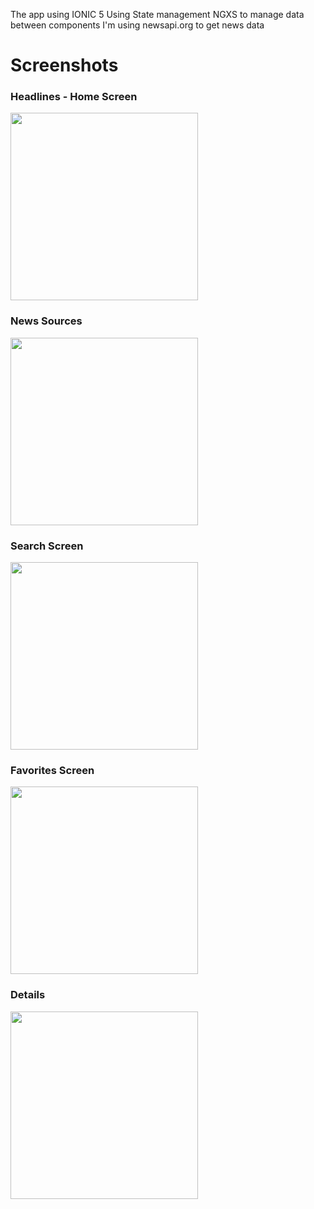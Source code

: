 The app using IONIC 5
Using State management NGXS to manage data between components
I'm using newsapi.org to get news data

<h1>Screenshots</h1>
<h3> Headlines - Home Screen </h3>
<img width="300" src="https://github.com/hoabuiduy/news-app-ionic-ngxs/blob/master/screenshots/Simulator%20Screen%20Shot%20-%20iPhone%2011%20-%202021-03-15%20at%2013.57.52.png?raw=true"/>
<h3> News Sources </h3>
<img width="300" src="https://github.com/hoabuiduy/news-app-ionic-ngxs/blob/master/screenshots/Simulator%20Screen%20Shot%20-%20iPhone%2011%20-%202021-03-15%20at%2013.57.56.png?raw=true"/>
<h3> Search Screen </h3>
<img width="300" src="https://github.com/hoabuiduy/news-app-ionic-ngxs/blob/master/screenshots/Simulator%20Screen%20Shot%20-%20iPhone%2011%20-%202021-03-15%20at%2013.58.01.png?raw=true"/>

<h3> Favorites Screen </h3>
<img width="300" src="https://github.com/hoabuiduy/news-app-ionic-ngxs/blob/master/screenshots/Simulator%20Screen%20Shot%20-%20iPhone%2011%20-%202021-03-15%20at%2013.58.09.png?raw=true"/>

<h3> Details </h3>
<img width="300" src="https://github.com/hoabuiduy/news-app-ionic-ngxs/blob/master/screenshots/Simulator%20Screen%20Shot%20-%20iPhone%2011%20-%202021-03-15%20at%2013.58.14.png?raw=true"/>
